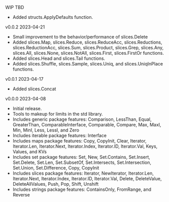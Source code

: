WIP  TBD

 * Added structs.ApplyDefaults function.

v0.0.2  2023-04-21

 * Small improvement to the behavior/performance of slices.Delete
 * Added slices.Map, slices.Reduce, slices.ReduceAcc, slices.Reductions,
   slices.ReductionAcc, slices.Sum, slices.Product, slices.Grep, slices.Any,
   slices.All, slices.None, slices.NotAll, slices.First, slices.FirstOr
   functions.
 * Added slices.Head and slices.Tail functions.
 * Added slices.Shuffle, slices.Sample, slices.Uniq, and slices.UniqInPlace
   functions.

v0.0.1  2023-04-17

 * Added slices.Concat

v0.0.0  2023-04-08

 * Initial release.
 * Tools to makeup for limits in the std library.
 * Includes generic package features: Comparison, LessThan, Equal, GreaterThan, 
   ComparableInterface, Comparable, Compare, Max, MaxI, Min, MinI,
   Less, LessI, and Zero
 * Includes iterable package features: Interface
 * Includes maps package features: Copy, CopyInit, Clear, Iterator, 
   Iterator.Len, Iterator.Next, Iterator.Index, Iterator.ID, Iterator.Val, Keys,
   Values, and KVs
 * Includes set package features: Set, New, Set.Contains, Set.Insert, 
   Set.Delete, Set.Len, Set.SubsetOf, Set.Intersects, Set.Intersection,
   Set.Union, Set.Difference, Copy, CopyInit
 * Includes slices package features: Iterator, NewIterator, Iterator.Len,
   Iterator.Next, Iterator.Index, Iterator.ID, Iterator.Val, Delete, 
   DeleteValue, DeleteAllValues, Push, Pop, Shift, Unshift
 * Includes strings package features: ContainsOnly, FromRange, and Reverse
